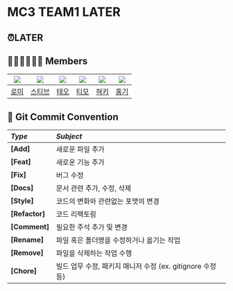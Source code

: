 # MC3 TEAM1 LATER

## ⏰LATER

## 👨‍👨‍👧‍👦👨‍👦 Members
|<img src="https://github.com/mxnxxii.png">|<img src="https://github.com/myungjinsim.png">|<img src="https://github.com/phainestha1.png">|<img src="https://github.com/timo-nam.png">|<img src="https://github.com/devluce.png">|<img src="https://github.com/otoolz.png">|
|:-:|:-:|:-:|:-:|:-:|:-:|
|[로미](https://github.com/mxnxxii)|[스티브](https://github.com/myungjinsim)|[테오](https://github.com/phainestha1)|[티모](https://github.com/timo-nam)|[혀키](https://github.com/devluce)|[홍기](https://github.com/otoolz)|

## 🤙 Git Commit Convention

|*Type*|*Subject*|
|:---|:---|
|**[Add]**|새로운 파일 추가|
|**[Feat]**|새로운 기능 추가|
|**[Fix]**|버그 수정|
|**[Docs]**|문서 관련 추가, 수정, 삭제|
|**[Style]**|코드의 변화와 관련없는 포맷의 변경|
|**[Refactor]**|코드 리팩토링|
|**[Comment]**|필요한 주석 추가 및 변경| 
|**[Rename]**|파일 혹은 폴더명을 수정하거나 옮기는 작업| 
|**[Remove]**|파일을 삭제하는 작업 수행| 
|**[Chore]**|빌드 업무 수정, 패키지 매니저 수정 (ex. gitignore 수정 등)|
